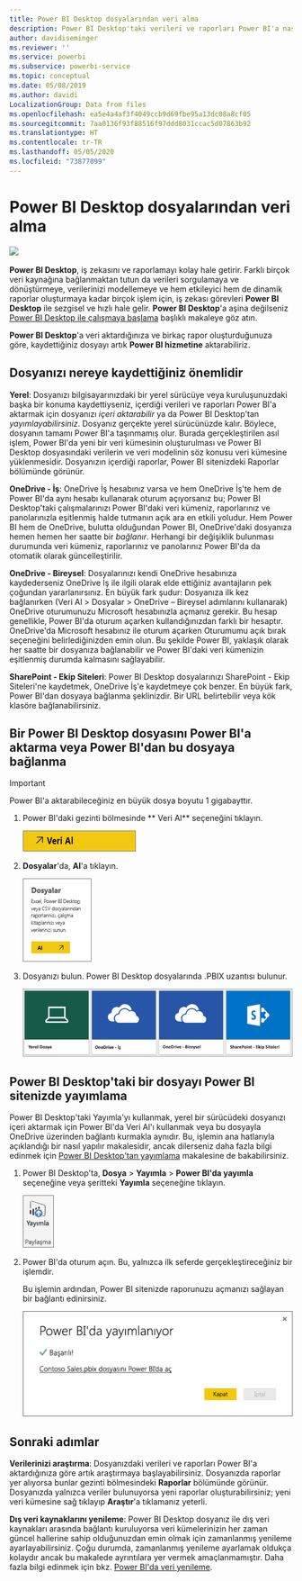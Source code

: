 ```yaml
---
title: Power BI Desktop dosyalarından veri alma
description: Power BI Desktop'taki verileri ve raporları Power BI'a nasıl aktaracağınızı öğrenin
author: davidiseminger
ms.reviewer: ''
ms.service: powerbi
ms.subservice: powerbi-service
ms.topic: conceptual
ms.date: 05/08/2019
ms.author: davidi
LocalizationGroup: Data from files
ms.openlocfilehash: ea5e4a4af3f4049ccb9d69fbe95a13dc08a8cf05
ms.sourcegitcommit: 7aa0136f93f88516f97ddd8031ccac5d07863b92
ms.translationtype: HT
ms.contentlocale: tr-TR
ms.lasthandoff: 05/05/2020
ms.locfileid: "73877099"
---
```

# <a name="get-data-from-power-bi-desktop-files"></a>Power BI Desktop dosyalarından veri alma
![](media/service-desktop-files/pbid_file_icon.png)

**Power BI Desktop**, iş zekasını ve raporlamayı kolay hale getirir. Farklı birçok veri kaynağına bağlanmaktan tutun da verileri sorgulamaya ve dönüştürmeye, verilerinizi modellemeye ve hem etkileyici hem de dinamik raporlar oluşturmaya kadar birçok işlem için, iş zekası görevleri **Power BI Desktop** ile sezgisel ve hızlı hale gelir. **Power BI Desktop**'a aşina değilseniz [Power BI Desktop ile çalışmaya başlama](desktop-getting-started.md) başlıklı makaleye göz atın.

**Power BI Desktop**'a veri aktardığınıza ve birkaç rapor oluşturduğunuza göre, kaydettiğiniz dosyayı artık **Power BI hizmetine** aktarabiliriz.

## <a name="where-your-file-is-saved-makes-a-difference"></a>Dosyanızı nereye kaydettiğiniz önemlidir
**Yerel**: Dosyanızı bilgisayarınızdaki bir yerel sürücüye veya kuruluşunuzdaki başka bir konuma kaydettiyseniz, içerdiği verileri ve raporları Power BI'a aktarmak için dosyanızı *içeri aktarabilir* ya da Power BI Desktop'tan *yayımlayabilirsiniz*. Dosyanız gerçekte yerel sürücünüzde kalır. Böylece, dosyanın tamamı Power BI'a taşınmamış olur. Burada gerçekleştirilen asıl işlem, Power BI'da yeni bir veri kümesinin oluşturulması ve Power BI Desktop dosyasındaki verilerin ve veri modelinin söz konusu veri kümesine yüklenmesidir. Dosyanızın içerdiği raporlar, Power BI sitenizdeki Raporlar bölümünde görünür.

**OneDrive - İş**: OneDrive İş hesabınız varsa ve hem OneDrive İş'te hem de Power BI'da aynı hesabı kullanarak oturum açıyorsanız bu; Power BI Desktop'taki çalışmalarınızı Power BI'daki veri kümeniz, raporlarınız ve panolarınızla eşitlenmiş halde tutmanın açık ara en etkili yoludur. Hem Power BI hem de OneDrive, bulutta olduğundan Power BI, OneDrive'daki dosyanıza hemen hemen her saatte bir *bağlanır*. Herhangi bir değişiklik bulunması durumunda veri kümeniz, raporlarınız ve panolarınız Power BI'da da otomatik olarak güncelleştirilir.

**OneDrive - Bireysel**: Dosyalarınızı kendi OneDrive hesabınıza kaydederseniz OneDrive İş ile ilgili olarak elde ettiğiniz avantajların pek çoğundan yararlanırsınız. En büyük fark şudur: Dosyanıza ilk kez bağlanırken (Veri Al > Dosyalar > OneDrive – Bireysel adımlarını kullanarak) OneDrive oturumunuzu Microsoft hesabınızla açmanız gerekir. Bu hesap genellikle, Power BI'da oturum açarken kullandığınızdan farklı bir hesaptır. OneDrive'da Microsoft hesabınız ile oturum açarken Oturumumu açık bırak seçeneğini belirlediğinizden emin olun. Bu şekilde Power BI, yaklaşık olarak her saatte bir dosyanıza bağlanabilir ve Power BI'daki veri kümenizin eşitlenmiş durumda kalmasını sağlayabilir.

**SharePoint - Ekip Siteleri**: Power BI Desktop dosyalarınızı SharePoint - Ekip Siteleri'ne kaydetmek, OneDrive İş'e kaydetmeye çok benzer. En büyük fark, Power BI'dan dosyaya bağlanma şeklinizdir. Bir URL belirtebilir veya kök klasöre bağlanabilirsiniz.

## <a name="import-or-connect-to-a-power-bi-desktop-file-from-power-bi"></a>Bir Power BI Desktop dosyasını Power BI'a aktarma veya Power BI'dan bu dosyaya bağlanma
>[!IMPORTANT]
>Power BI'a aktarabileceğiniz en büyük dosya boyutu 1 gigabayttır.

1. Power BI'daki gezinti bölmesinde ** Veri Al** seçeneğini tıklayın.
   
   ![](media/service-desktop-files/pbid_get_data_button.png)
2. **Dosyalar**'da, **Al**'a tıklayın.
   
   ![](media/service-desktop-files/pbid_files_get.png)
3. Dosyanızı bulun. Power BI Desktop dosyalarında .PBIX uzantısı bulunur.
   
   ![](media/service-desktop-files/pbid_find_your_file.png)

## <a name="publish-a-file-from-power-bi-desktop-to-your-power-bi-site"></a>Power BI Desktop'taki bir dosyayı Power BI sitenizde yayımlama
Power BI Desktop'taki Yayımla'yı kullanmak, yerel bir sürücüdeki dosyanızı içeri aktarmak için Power BI'da Veri Al'ı kullanmak veya bu dosyayla OneDrive üzerinden bağlantı kurmakla aynıdır.  Bu, işlemin ana hatlarıyla açıklandığı bir nasıl yapılır makalesidir, ancak dilerseniz daha fazla bilgi edinmek için [Power BI Desktop'tan yayımlama](desktop-upload-desktop-files.md) makalesine de bakabilirsiniz.

1. Power BI Desktop'ta, **Dosya** > **Yayımla** > **Power BI'da yayımla** seçeneğine veya şeritteki **Yayımla** seçeneğine tıklayın.
   
   ![](media/service-desktop-files/pbid_publish.png)
2. Power BI'da oturum açın. Bu, yalnızca ilk seferde gerçekleştireceğiniz bir işlemdir.
   
   Bu işlemin ardından, Power BI sitenizde raporunuzu açmanızı sağlayan bir bağlantı edinirsiniz.
   
   ![](media/service-desktop-files/pbid_publishing.png)

## <a name="next-steps"></a>Sonraki adımlar
**Verilerinizi araştırma**: Dosyanızdaki verileri ve raporları Power BI'a aktardığınıza göre artık araştırmaya başlayabilirsiniz. Dosyanızda raporlar yer alıyorsa bunlar gezinti bölmesindeki **Raporlar** bölümünde görünür. Dosyanızda yalnızca veriler bulunuyorsa yeni raporlar oluşturabilirsiniz; yeni veri kümesine sağ tıklayıp **Araştır**'a tıklamanız yeterli.

**Dış veri kaynaklarını yenileme**: Power BI Desktop dosyanız ile dış veri kaynakları arasında bağlantı kuruluyorsa veri kümelerinizin her zaman güncel hallerine sahip olduğunuzdan emin olmak için zamanlanmış yenileme ayarlayabilirsiniz. Çoğu durumda, zamanlanmış yenileme ayarlamak oldukça kolaydır ancak bu makalede ayrıntılara yer vermek amaçlanmamıştır. Daha fazla bilgi edinmek için bkz. [Power BI'da veri yenileme](refresh-data.md).

